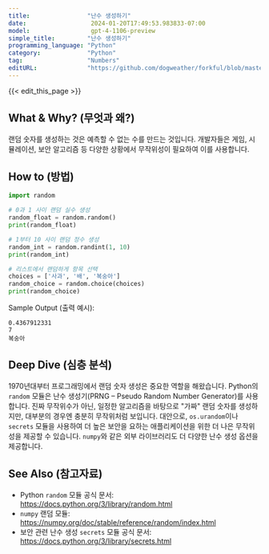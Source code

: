 ```yaml
---
title:                "난수 생성하기"
date:                  2024-01-20T17:49:53.983833-07:00
model:                 gpt-4-1106-preview
simple_title:         "난수 생성하기"
programming_language: "Python"
category:             "Python"
tag:                  "Numbers"
editURL:              "https://github.com/dogweather/forkful/blob/master/content/ko/python/generating-random-numbers.md"
---
```


{{< edit_this_page >}}

## What & Why? (무엇과 왜?)
랜덤 숫자를 생성하는 것은 예측할 수 없는 수를 만드는 것입니다. 개발자들은 게임, 시뮬레이션, 보안 알고리즘 등 다양한 상황에서 무작위성이 필요하여 이를 사용합니다.

## How to (방법)
```Python
import random

# 0과 1 사이 랜덤 실수 생성
random_float = random.random()
print(random_float)

# 1부터 10 사이 랜덤 정수 생성
random_int = random.randint(1, 10)
print(random_int)

# 리스트에서 랜덤하게 항목 선택
choices = ['사과', '배', '복숭아']
random_choice = random.choice(choices)
print(random_choice)
```

Sample Output (출력 예시):
```
0.4367912331
7
복숭아
```

## Deep Dive (심층 분석)
1970년대부터 프로그래밍에서 랜덤 숫자 생성은 중요한 역할을 해왔습니다. Python의 `random` 모듈은 난수 생성기(PRNG – Pseudo Random Number Generator)를 사용합니다. 진짜 무작위수가 아닌, 일정한 알고리즘을 바탕으로 "가짜" 랜덤 숫자를 생성하지만, 대부분의 경우엔 충분히 무작위처럼 보입니다. 대안으로, `os.urandom`이나 `secrets` 모듈을 사용하여 더 높은 보안을 요하는 애플리케이션을 위한 더 나은 무작위성을 제공할 수 있습니다. `numpy`와 같은 외부 라이브러리도 더 다양한 난수 생성 옵션을 제공합니다.

## See Also (참고자료)
- Python `random` 모듈 공식 문서: https://docs.python.org/3/library/random.html
- `numpy` 랜덤 모듈: https://numpy.org/doc/stable/reference/random/index.html
- 보안 관련 난수 생성 `secrets` 모듈 공식 문서: https://docs.python.org/3/library/secrets.html